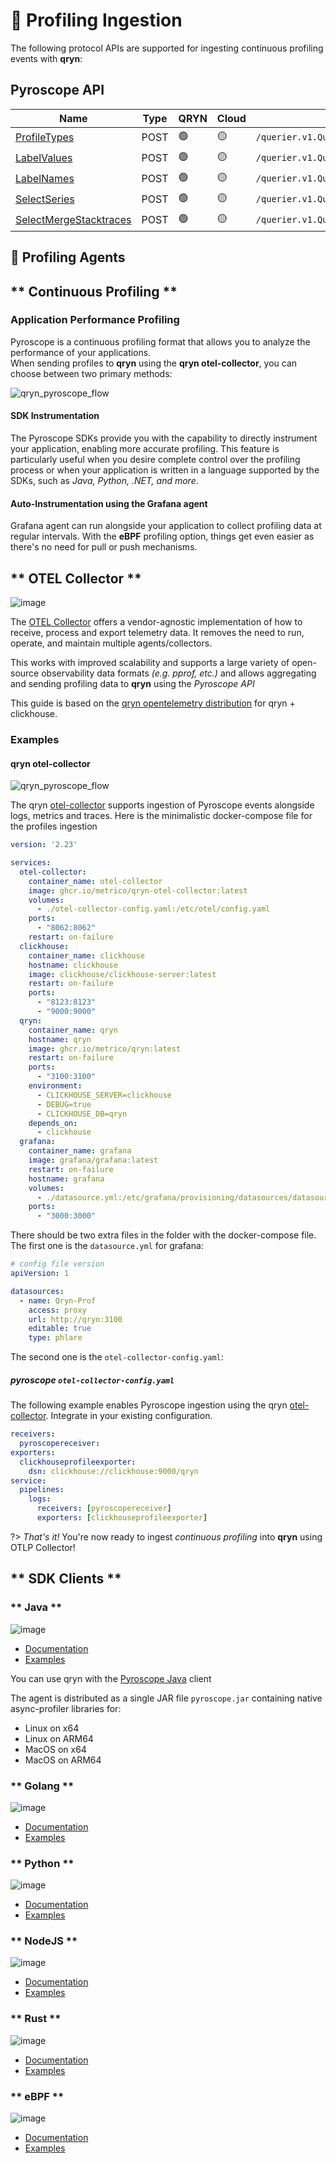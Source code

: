 # 🔻 Profiling Ingestion

The following protocol APIs are supported for ingesting continuous profiling events with **qryn**:

<!-- tabs:start -->

## Pyroscope API

| **Name** | **Type** | **QRYN** | **Cloud** | **APIs** |   
|----------------------|--------------------|----------------|----------------|---------------------------------|
| [ProfileTypes](https://github.com/metrico/qryn/blob/master/pyroscope/proto/querier.proto#L10)| POST | 🟢 |🟡 | `/querier.v1.QuerierService/ProfileTypes` |
| [LabelValues](https://github.com/metrico/qryn/blob/master/pyroscope/proto/querier.proto#L12) | POST | 🟢 |🟡 | `/querier.v1.QuerierService/LabelValues` |
| [LabelNames](https://github.com/metrico/qryn/blob/master/pyroscope/proto/querier.proto#L14) | POST | 🟢 |🟡 | `/querier.v1.QuerierService/LabelNames` |
| [SelectSeries](https://github.com/metrico/qryn/blob/master/pyroscope/proto/querier.proto#L24) | POST | 🟢 |🟡 | `/querier.v1.QuerierService/SelectSeries` |
| [SelectMergeStacktraces](https://github.com/metrico/qryn/blob/master/pyroscope/proto/querier.proto#L18) | POST | 🟢 |🟡 | `/querier.v1.QuerierService/SelectMergeStacktraces` |

<!-- tabs:end -->

## 🔻 Profiling Agents

<!-- tabs:start -->
## ** Continuous Profiling **

### Application Performance Profiling
Pyroscope is a continuous profiling format that allows you to analyze the performance of your applications.<br>
When sending profiles to **qryn** using the **qryn otel-collector**, you can choose between two primary methods: 

![qryn_pyroscope_flow](https://github.com/metrico/qryn-docs/assets/1423657/e1d4232a-d2c4-467d-8b34-fae0ca95b42e)


#### SDK Instrumentation
The Pyroscope SDKs provide you with the capability to directly instrument your application, enabling more accurate profiling. This feature is particularly useful when you desire complete control over the profiling process or when your application is written in a language supported by the SDKs, such as _Java, Python, .NET, and more_. 

#### Auto-Instrumentation using the Grafana agent
Grafana agent can run alongside your application to collect profiling data at regular intervals. With the **eBPF** profiling option, things get even easier as there's no need for pull or push mechanisms.

## ** OTEL Collector **

<a id=grafana name=grafana></a>

![image](https://user-images.githubusercontent.com/1423657/196469086-3d85efd5-7ef9-4d42-a677-5591470b7cae.png ':size=200')

The [OTEL Collector]([https://opentelemetry.io/docs/collector/](https://github.com/metrico/otel-collector)) offers a vendor-agnostic implementation of how to receive, process and export telemetry data. It removes the need to run, operate, and maintain multiple agents/collectors. 

This works with improved scalability and supports a large variety of open-source observability data formats _(e.g. pprof, etc.)_ and allows aggregating and sending profiling data to **qryn** using the _Pyroscope API_

This guide is based on the [qryn opentelemetry distribution](https://github.com/metrico/otel-collector) for qryn + clickhouse.

### Examples

#### qryn otel-collector

![qryn_pyroscope_flow](https://github.com/metrico/qryn-docs/assets/1423657/e1d4232a-d2c4-467d-8b34-fae0ca95b42e)

The qryn [otel-collector](https://github.com/metrico/otel-collector) supports ingestion of Pyroscope events alongside logs, metrics and traces.
Here is the minimalistic docker-compose file for the profiles ingestion
```yml
version: '2.23'

services:
  otel-collector:
    container_name: otel-collector
    image: ghcr.io/metrico/qryn-otel-collector:latest
    volumes:
      - ./otel-collector-config.yaml:/etc/otel/config.yaml
    ports:
      - "8062:8062"
    restart: on-failure
  clickhouse:
    container_name: clickhouse
    hostname: clickhouse
    image: clickhouse/clickhouse-server:latest
    restart: on-failure
    ports:
      - "8123:8123"
      - "9000:9000"
  qryn:
    container_name: qryn
    hostname: qryn
    image: ghcr.io/metrico/qryn:latest
    restart: on-failure
    ports:
      - "3100:3100"
    environment:
      - CLICKHOUSE_SERVER=clickhouse
      - DEBUG=true
      - CLICKHOUSE_DB=qryn
    depends_on:
      - clickhouse
  grafana:
    container_name: grafana
    image: grafana/grafana:latest
    restart: on-failure
    hostname: grafana
    volumes:
      - ./datasource.yml:/etc/grafana/provisioning/datasources/datasource.yaml
    ports:
      - "3000:3000"
```

There should be two extra files in the folder with the docker-compose file. The first one is the `datasource.yml` for grafana:
```yml
# config file version
apiVersion: 1

datasources:
  - name: Qryn-Prof
    access: proxy
    url: http://qryn:3100
    editable: true
    type: phlare
```

The second one is the `otel-collector-config.yaml`:

##### pyroscope `otel-collector-config.yaml`
The following example enables Pyroscope ingestion using the qryn [otel-collector](Pyroscope). Integrate in your existing configuration.

```yml
receivers:
  pyroscopereceiver:
exporters:
  clickhouseprofileexporter:
    dsn: clickhouse://clickhouse:9000/qryn
service:
  pipelines:
    logs:
      receivers: [pyroscopereceiver]
      exporters: [clickhouseprofileexporter]
```

?> _That's it!_ You're now ready to ingest _continuous profiling_ into **qryn** using OTLP Collector! 

## ** SDK Clients **

<!-- tabs:start -->

### ** Java **
<a id=java name=java></a>

![image](https://github.com/metrico/qryn-docs/assets/1423657/b65d9767-040f-423d-9bde-0a21c4bebb9c ':size=100')

- [Documentation](https://grafana.com/docs/pyroscope/latest/configure-client/language-sdks/java/)
- [Examples](https://github.com/grafana/pyroscope/tree/main/examples/java/rideshare)

You can use qryn with the [Pyroscope Java](https://github.com/grafana/pyroscope-java) client

The agent is distributed as a single JAR file `pyroscope.jar` containing native async-profiler libraries for:

* Linux on x64
* Linux on ARM64
* MacOS on x64
* MacOS on ARM64

### ** Golang **
<a id=java name=golang></a>

![image](https://github.com/metrico/qryn-docs/assets/1423657/49df8fba-3f6e-4e3f-8790-307e5eaefcaf ':size=100')

- [Documentation](https://grafana.com/docs/pyroscope/latest/configure-client/language-sdks/go_push/)
- [Examples](https://github.com/grafana/pyroscope/tree/main/examples/golang-push)

### ** Python **
<a id=java name=python></a>

![image](https://github.com/metrico/qryn-docs/assets/1423657/488d0220-1bc9-479d-94c5-4a11668196f2 ':size=100')

- [Documentation](https://grafana.com/docs/pyroscope/latest/configure-client/language-sdks/python/)
- [Examples](https://github.com/grafana/pyroscope/tree/main/examples/python)

### ** NodeJS **
<a id=java name=nodejs></a>

![image](https://github.com/metrico/qryn-docs/assets/1423657/dddb65eb-65a9-4b98-bfd9-d005e1e54fa8 ':size=100')

- [Documentation](https://grafana.com/docs/pyroscope/latest/configure-client/language-sdks/nodejs/)
- [Examples](https://github.com/grafana/pyroscope/tree/main/examples/nodejs/express)

### ** Rust **
<a id=java name=rust></a>

![image](https://github.com/metrico/qryn-docs/assets/1423657/d7c29289-91a9-415a-9aa4-cf787868507b ':size=100')

- [Documentation](https://grafana.com/docs/pyroscope/latest/configure-client/language-sdks/rust/)
- [Examples](https://github.com/grafana/pyroscope/tree/main/examples/rust/rideshare)

### ** eBPF **
<a id=java name=eBPF></a>

![image](https://github.com/metrico/qryn-docs/assets/1423657/56d73c88-2d1b-4551-9f0c-d88951b3789e ':size=100')

- [Documentation](https://grafana.com/docs/pyroscope/latest/configure-client/grafana-agent/ebpf)
- [Examples](https://github.com/grafana/pyroscope/tree/main/examples/ebpf)

<!-- tabs:end -->


<!-- tabs:end -->
